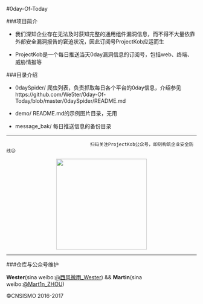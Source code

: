 #0day-Of-Today

###项目简介

- 我们深知企业存在无法及时获知完整的通用组件漏洞信息，而不得不大量依靠外部安全漏洞报告的窘迫状况，因此订阅号ProjectKob应运而生

- ProjectKob是一个每日推送当天0day漏洞信息的订阅号，包括web、终端、威胁情报等

###目录介绍

- 0daySpider/ 爬虫列表，负责抓取每日各个平台的0day信息，介绍参见https://github.com/We5ter/0day-Of-Today/blob/master/0daySpider/README.md

- demo/ README.md的示例图片目录，无用

- message_bak/ 每日推送信息的备份目录

<hr>

                                   扫码关注ProjectKob公众号，即刻构筑企业安全防线😉

<div align=center>
<img src="https://github.com/We5ter/0day-Of-Today/blob/master/demo_pics/qrcode_for_gh_ada8f4239586_258.jpg" width="240px" align="center">
</div>



<hr>

###仓库与公众号维护

**Wester**(sina weibo:<a href="http://weibo.com/zzyme" target="_blank">@西风微雨_Wester</a>) && **Martin**(sina weibo:<a href="http://weibo.com/u/1312149403" target="_blank">@Mart1n_ZHOU</a>)

&copy;CNSISMO 2016-2017
